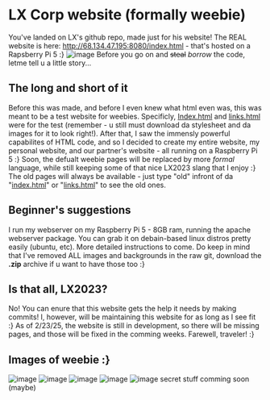 # LX Corp website (formally weebie)
You've landed on LX's github repo, made just for his website!
The REAL website is here: http://68.134.47.195:8080/index.html - that's hosted on a Rapsberry Pi 5 :}
![image](https://github.com/user-attachments/assets/3abea029-5aba-4f7d-bf19-af3566571a5b)
Before you go on and ~~steal~~ *borrow* the code, letme tell u a little story...
## The long and short of it
Before this was made, and before I even knew what html even was, this was meant to be a test website for weebies. Specificly, [Index.html]([https://pages.github.com/](https://github.com/LX-WR/LX-Corp-Website-formally-weebie-/blob/main/index.html)) and [links.html]([https://pages.github.com/](https://github.com/LX-WR/LX-Corp-Website-formally-weebie-/blob/main/links.html)) were for the test (remember - u still must download da stylesheet and da images for it to look right!).
After that, I saw the immensly powerful capabilites of HTML code, and so I decided to create my entire website, my personal website, and our partner's website - all running on a Raspberry Pi 5 :}
Soon, the defualt weebie pages will be replaced by more *formal* language, while still keeping some of that nice LX2023 slang that I enjoy :} The old pages will always be available - just type "old" infront of da "[index.html]([https://pages.github.com/](https://github.com/LX-WR/LX-Corp-Website-formally-weebie-/blob/main/index.html))" or "[links.html]([https://pages.github.com/](https://github.com/LX-WR/LX-Corp-Website-formally-weebie-/blob/main/links.html))" to see the old ones.
## Beginner's suggestions
I run my webserver on my Raspberry Pi 5 - 8GB ram, running the apache webserver package. You can grab it on debain-based linux distros pretty easily (ubuntu, etc). More detailed instructions to come. Do keep in mind that I've removed ALL images and backgrounds in the raw git, download the **.zip** archive if u want to have those too :}
## Is that all, LX2023?
No! You can enure that this website gets the help it needs by making commits! I, however, will be maintaining this website for as long as I see fit :} As of 2/23/25, the website is still in development, so there will be missing pages, and those will be fixed in the comming weeks. Farewell, traveler! :}
## Images of weebie :}
![image](https://github.com/user-attachments/assets/3abea029-5aba-4f7d-bf19-af3566571a5b)
![image](https://github.com/user-attachments/assets/86c71303-f7e3-45b9-a52d-f0929ab0c066)
![image](https://github.com/user-attachments/assets/e80023d3-de2d-407c-8931-83c919f6f901)
![image](https://github.com/user-attachments/assets/a4871113-30bf-4e1b-8726-95eb08b27dc0)
![image](https://github.com/user-attachments/assets/3da95c50-e199-4c5b-b380-f738344efc76)
secret stuff comming soon (maybe)






